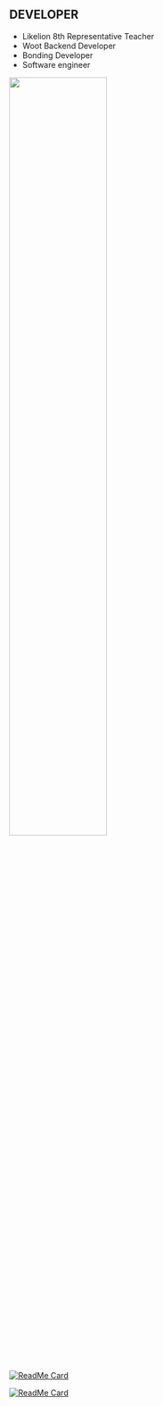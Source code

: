 ## DEVELOPER
- Likelion 8th Representative Teacher
- Woot Backend Developer
- Bonding Developer
- Software engineer 
<!--  GitHub Stat  -->
<img src="https://github-readme-stats.vercel.app/api?username=oereo&border=true&border_color=89e051&border_radius=9&cache_seconds=1800&theme=radical&show_icons=true&hide=stars&count_private=true" width=59%>


[![ReadMe Card](https://github-readme-stats.vercel.app/api/pin/?username=oereo&repo=Algorithm_for_CodingTest&theme=dracula)](https://github.com/oereo/Algorithm_for_CodingTest) 

[![ReadMe Card](https://github-readme-stats.vercel.app/api/pin/?username=oereo&repo=Webeing&theme=dracula)](https://github.com/oereo/Webeing)


